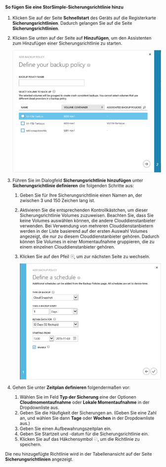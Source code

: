 <!--author=v-sharos last changed: 11/06/15-->

#### So fügen Sie eine StorSimple-Sicherungsrichtlinie hinzu
1. Klicken Sie auf der Seite **Schnellstart** des Geräts auf die Registerkarte **Sicherungsrichtlinien**. Dadurch gelangen Sie auf die Seite **Sicherungsrichtlinien**.
2. Klicken Sie unten auf der Seite auf **Hinzufügen**, um den Assistenten zum Hinzufügen einer Sicherungsrichtlinie zu starten.
   
    ![Hinzufügen einer Sicherungsrichtlinie 1](./media/storsimple-add-backup-policy-u2/AddBackupPolicy1.png)
3. Führen Sie im Dialogfeld **Sicherungsrichtlinie hinzufügen** unter **Sicherungsrichtlinie definieren** die folgenden Schritte aus:
   
   1. Geben Sie für Ihre Sicherungsrichtlinie einen Namen an, der zwischen 3 und 150 Zeichen lang ist.
   2. Aktivieren Sie die entsprechenden Kontrollkästchen, um dieser Sicherungsrichtlinie Volumes zuzuweisen. Beachten Sie, dass Sie keine Volumes auswählen können, die andere Clouddienstanbieter verwenden. Bei Verwendung von mehreren Clouddienstanbietern werden in der Liste basierend auf der ersten Auswahl Volumes angezeigt, die nur zu diesem Clouddienstanbieter gehören. Dadurch können Sie Volumes in einer Momentaufnahme gruppieren, die zu einem einzelnen Clouddienstanbieter gehören.
   3. Klicken Sie auf den Pfeil ![Pfeilsymbol](./media/storsimple-add-backup-policy-u2/HCS_ArrowIcon-include.png), um zur nächsten Seite zu wechseln.
      
      ![Hinzufügen einer Sicherungsrichtlinie 2](./media/storsimple-add-backup-policy-u2/AddBackupPolicy2.png)
4. Gehen Sie unter **Zeitplan definieren** folgendermaßen vor:
   
   1. Wählen Sie im Feld **Typ der Sicherung** eine der Optionen **Cloudmomentaufnahme** oder **Lokale Momentaufnahme** in der Dropdownliste aus.
   2. Geben Sie die Häufigkeit der Sicherungen an. (Geben Sie eine Zahl an, und wählen Sie dann **Tage** oder **Wochen** in der Dropdownliste aus.)
   3. Geben Sie einen Aufbewahrungszeitplan ein.
   4. Geben Sie Startzeit und -datum für die Sicherungsrichtlinie ein.  
   5. Klicken Sie auf das Häkchensymbol ![Häkchensymbol](./media/storsimple-add-backup-policy-u2/HCS_CheckIcon-include.png), um die Richtlinie zu speichern.

Die neu hinzugefügte Richtlinie wird in der Tabellenansicht auf der Seite **Sicherungsrichtlinien** angezeigt.

<!---HONumber=AcomDC_1217_2015-->